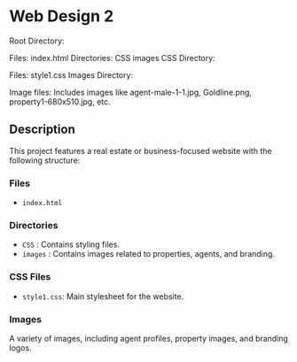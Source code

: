 # Web Design 2

Root Directory:

Files: index.html
Directories:
CSS
images
CSS Directory:

Files: style1.css
Images Directory:

Image files: Includes images like agent-male-1-1.jpg, Goldline.png, property1-680x510.jpg, etc.

## Description
This project features a real estate or business-focused website with the following structure:

### Files
- `index.html`

### Directories
- `CSS` : Contains styling files.
- `images` : Contains images related to properties, agents, and branding.

### CSS Files
- `style1.css`: Main stylesheet for the website.

### Images
A variety of images, including agent profiles, property images, and branding logos.
